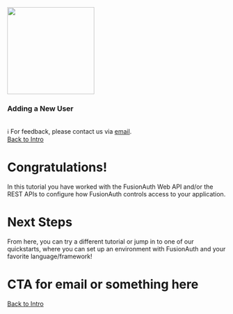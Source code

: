 <!-- TOP -->
<div class="top">
  <img src="https://cdn.prod.website-files.com/617b1b1f42c1da41aeae3413/6573599a9ea8c6ccef655afd_primary-logo.png" width=200/>
  <div class="scenario-title-section">
    <span class="scenario-title"><h3>Adding a New User</h3></span>
    <br />
    <span class="scenario-subtitle">ℹ️ For feedback, please contact us via <a href="mailto:kirsten.hunter@fusionauth.io">email</a>.</span>
  </div>
</div>

<!-- NAVIGATION -->
<div id="navigation-top" class="navigation-top">
 <a href='command:katapod.loadPage?[{"step":"intro"}]' 
   class="btn btn-dark navigation-top-left">Back to Intro
 </a>
</div>


<!-- CONTENT -->
# Congratulations!

In this tutorial you have worked with the FusionAuth Web API and/or the REST APIs to configure how FusionAuth controls access to your application.

#  Next Steps

From here, you can try a different tutorial or jump in to one of our quickstarts, where you can set up an environment with FusionAuth and your favorite language/framework!

# CTA for email or something here

<!-- NAVIGATION -->
<div id="navigation-top" class="navigation-top">
 <a href='command:katapod.loadPage?[{"step":"intro"}]' 
   class="btn btn-dark navigation-top-left">Back to Intro
 </a>
</div>